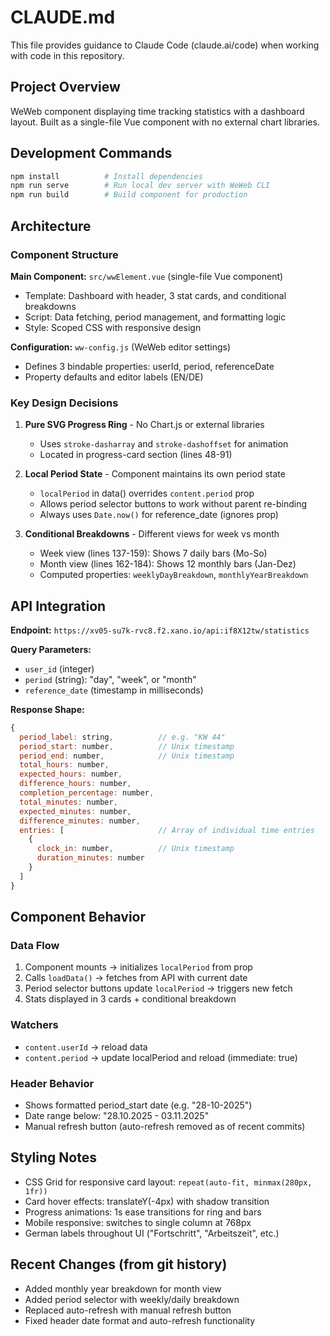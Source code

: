 # CLAUDE.md

This file provides guidance to Claude Code (claude.ai/code) when working with code in this repository.

## Project Overview

WeWeb component displaying time tracking statistics with a dashboard layout. Built as a single-file Vue component with no external chart libraries.

## Development Commands

```bash
npm install          # Install dependencies
npm run serve        # Run local dev server with WeWeb CLI
npm run build        # Build component for production
```

## Architecture

### Component Structure

**Main Component:** `src/wwElement.vue` (single-file Vue component)
- Template: Dashboard with header, 3 stat cards, and conditional breakdowns
- Script: Data fetching, period management, and formatting logic
- Style: Scoped CSS with responsive design

**Configuration:** `ww-config.js` (WeWeb editor settings)
- Defines 3 bindable properties: userId, period, referenceDate
- Property defaults and editor labels (EN/DE)

### Key Design Decisions

1. **Pure SVG Progress Ring** - No Chart.js or external libraries
   - Uses `stroke-dasharray` and `stroke-dashoffset` for animation
   - Located in progress-card section (lines 48-91)

2. **Local Period State** - Component maintains its own period state
   - `localPeriod` in data() overrides `content.period` prop
   - Allows period selector buttons to work without parent re-binding
   - Always uses `Date.now()` for reference_date (ignores prop)

3. **Conditional Breakdowns** - Different views for week vs month
   - Week view (lines 137-159): Shows 7 daily bars (Mo-So)
   - Month view (lines 162-184): Shows 12 monthly bars (Jan-Dez)
   - Computed properties: `weeklyDayBreakdown`, `monthlyYearBreakdown`

## API Integration

**Endpoint:** `https://xv05-su7k-rvc8.f2.xano.io/api:if8X12tw/statistics`

**Query Parameters:**
- `user_id` (integer)
- `period` (string): "day", "week", or "month"
- `reference_date` (timestamp in milliseconds)

**Response Shape:**
```javascript
{
  period_label: string,          // e.g. "KW 44"
  period_start: number,          // Unix timestamp
  period_end: number,            // Unix timestamp
  total_hours: number,
  expected_hours: number,
  difference_hours: number,
  completion_percentage: number,
  total_minutes: number,
  expected_minutes: number,
  difference_minutes: number,
  entries: [                     // Array of individual time entries
    {
      clock_in: number,          // Unix timestamp
      duration_minutes: number
    }
  ]
}
```

## Component Behavior

### Data Flow
1. Component mounts → initializes `localPeriod` from prop
2. Calls `loadData()` → fetches from API with current date
3. Period selector buttons update `localPeriod` → triggers new fetch
4. Stats displayed in 3 cards + conditional breakdown

### Watchers
- `content.userId` → reload data
- `content.period` → update localPeriod and reload (immediate: true)

### Header Behavior
- Shows formatted period_start date (e.g. "28-10-2025")
- Date range below: "28.10.2025 - 03.11.2025"
- Manual refresh button (auto-refresh removed as of recent commits)

## Styling Notes

- CSS Grid for responsive card layout: `repeat(auto-fit, minmax(280px, 1fr))`
- Card hover effects: translateY(-4px) with shadow transition
- Progress animations: 1s ease transitions for ring and bars
- Mobile responsive: switches to single column at 768px
- German labels throughout UI ("Fortschritt", "Arbeitszeit", etc.)

## Recent Changes (from git history)

- Added monthly year breakdown for month view
- Added period selector with weekly/daily breakdown
- Replaced auto-refresh with manual refresh button
- Fixed header date format and auto-refresh functionality

